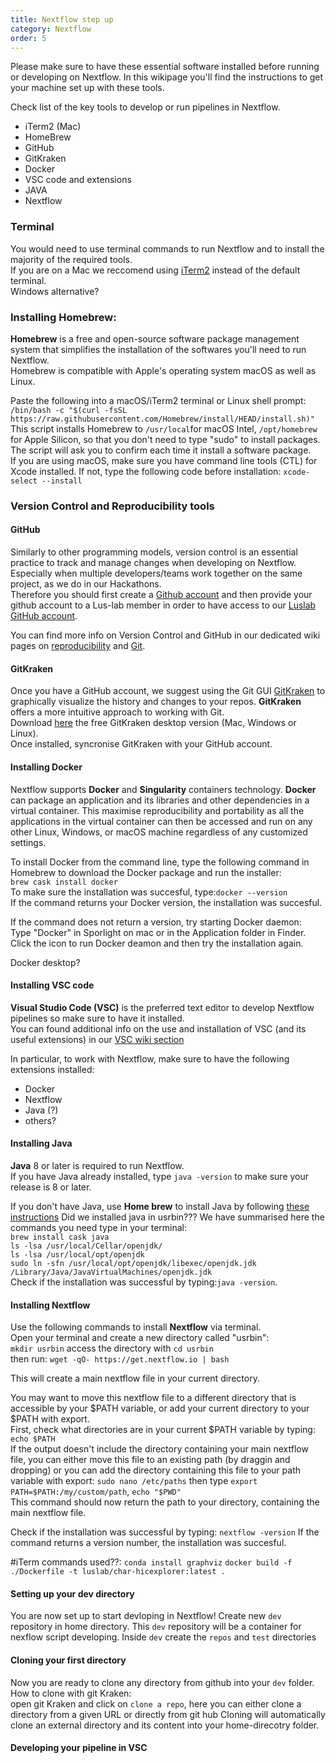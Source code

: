 ```yaml
---
title: Nextflow step up
category: Nextflow
order: 5
---
```

Please make sure to have these essential software installed before running or developing on Nextflow. In this wikipage you'll find the instructions to get your machine set up with these tools. 

Check list of the key tools to develop or run pipelines in Nextflow. 

- iTerm2 (Mac)
- HomeBrew
- GitHub 
- GitKraken
- Docker 
- VSC code and extensions
- JAVA
- Nextflow 

### Terminal 
You would need to use terminal commands to run Nextflow and to install the majority of the required tools.   
If you are on a Mac we reccomend using [iTerm2](https://iterm2.com/) instead of the default terminal.    
Windows alternative?

### Installing Homebrew: 
**Homebrew** is a free and open-source software package management system that simplifies the installation of the softwares you'll need to run Nextflow.  
Homebrew is compatible with Apple's operating system macOS as well as Linux.  
   
Paste the following into a macOS/iTerm2 terminal or Linux shell prompt:  
`/bin/bash -c "$(curl -fsSL https://raw.githubusercontent.com/Homebrew/install/HEAD/install.sh)"`
This script installs Homebrew to `/usr/local`for macOS Intel, `/opt/homebrew `for Apple Silicon, so that you don't need to type "sudo" to install packages.
The script will ask you to confirm each time it install a software package.  
If you are using macOS, make sure you have command line tools (CTL) for Xcode installed. If not, type the following code before installation:
`xcode-select --install`

### Version Control and Reproducibility tools
#### GitHub
Similarly to other programming models, version control is an essential practice to track and manage changes when developing on Nextflow. 
Especially when multiple developers/teams work together on the same project, as we do in our Hackathons.   
Therefore you should first create a [Github account](https://github.com/) and then provide your github account to a Lus-lab member in order to have access to our [Luslab GitHub account](https://github.com/luslab/luslab.github.io).  

You can find more info on Version Control and GitHub in our dedicated wiki pages on [reproducibility](https://luslab.github.io/reproducibility/intro/) and [Git](https://luslab.github.io/reproducibility/git/).  

#### GitKraken
Once you have a GitHub account, we suggest using the Git GUI [GitKraken](https://www.gitkraken.com/) to graphically visualize the history and changes to your repos. **GitKraken** offers a more intuitive approach to working with Git.   
Download [here](https://www.gitkraken.com/download) the free GitKraken desktop version (Mac, Windows or Linux).    
Once installed, syncronise GitKraken with your GitHub account. 

#### Installing Docker 
Nextflow supports **Docker** and **Singularity** containers technology.
**Docker** can package an application and its libraries and other dependencies in a virtual container. This maximise reproducibility and portability as all the applications in the virtual container can then be accessed and run on any other Linux, Windows, or macOS machine regardless of any customized settings.  

To install Docker from the command line, type the following command in Homebrew to download the Docker package and run the installer:  
`brew cask install docker`   
To make sure the installation was succesful, type:`docker --version`  
If the command returns your Docker version, the installation was succesful.   

If the command does not return a version, try starting Docker daemon:   
Type "Docker" in Sporlight on mac or in the Application folder in Finder.  
Click the icon to run Docker deamon and then try the installation again.  

Docker desktop? 

#### Installing VSC code 
**Visual Studio Code (VSC)** is the preferred text editor to develop Nextflow pipelines so make sure to have it installed.   
You can found additional info on the use and installation of VSC (and its useful extensions) in our [VSC wiki section](https://luslab.github.io/Coding/VS_Code/)

In particular, to work with Nextflow, make sure to have the following extensions installed: 
- Docker 
- Nextflow 
- Java (?)
- others?

#### Installing Java
**Java** 8 or later is required to run Nextflow.  
If you have Java already installed, type `java -version` to make sure your release is 8 or later. 

If you don't have Java, use **Home brew** to install Java by following [these instructions](https://devqa.io/brew-install-java/)
 Did we installed java in usrbin???
We have summarised here the commands you need type in your terminal:   
`brew install cask java`  
`ls -lsa /usr/local/Cellar/openjdk/`  
`ls -lsa /usr/local/opt/openjdk`  
`sudo ln -sfn /usr/local/opt/openjdk/libexec/openjdk.jdk /Library/Java/JavaVirtualMachines/openjdk.jdk`  
 Check if the installation was successful by typing:`java -version`.

#### Installing Nextflow
Use the following commands to install **Nextflow** via terminal.    
Open your terminal and create a new directory called "usrbin":    
`mkdir usrbin` 
access the directory with `cd usrbin`   
then run: `wget -qO- https://get.nextflow.io | bash`   

This will create a main nextflow file in your current directory.  

You may want to move this nextflow file to a different directory that is accessible by your $PATH variable, 
or add your current directory to your $PATH with export.   
First, check what directories are in your current $PATH variable by typing:
`echo $PATH`   
If the output doesn't include the directory containing your main nextflow file, you can either move this file to an
existing path (by draggin and dropping) or you can add the directory containing this file to your path variable with export:
`sudo nano /etc/paths` then type `export PATH=$PATH:/my/custom/path`,
`echo "$PWD"`   
This command should now return the path to your directory, containing the main nextflow file.   

Check if the installation was successful by typing:
`nextflow -version`
If the command returns a version number, the installation was succesful.

#iTerm commands used??: 
`conda install graphviz`
`docker build -f ./Dockerfile -t luslab/char-hicexplorer:latest .`

#### Setting up your dev directory 
You are now set up to start devloping in Nextflow! 
Create new `dev` repository in home directory. This `dev` repository will be a container for nexflow script developing.
Inside `dev` create the `repos` and `test` directories 

#### Cloning your first directory 
Now you are ready to clone any directory from github into your `dev` folder.   
How to clone with git Kraken:     
open git Kraken and click on `clone a repo`, here you can either clone a directory from a given URL or directly from git hub 
Cloning will automatically clone an external directory and its content into your home-direcotry folder. 

#### Developing your pipeline in VSC



